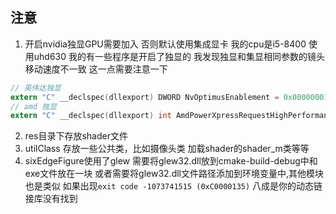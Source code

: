 ## 注意 
1. 开启nvidia独显GPU需要加入 否则默认使用集成显卡
   我的cpu是i5-8400 使用uhd630 我的有一些程序是开启了独显的 我发现独显和集显相同参数的镜头移动速度不一致
   这一点需要注意一下
```c
// 英伟达独显
extern "C" __declspec(dllexport) DWORD NvOptimusEnablement = 0x00000001;
// amd 独显
extern "C" __declspec(dllexport) int AmdPowerXpressRequestHighPerformance = 0x00000001;
```
2. res目录下存放shader文件 
3. utilClass 存放一些公共类，比如摄像头类 加载shader的shader_m类等等
4. sixEdgeFigure使用了glew 需要将glew32.dll放到cmake-build-debug中和exe文件放在一块
或者需要将glew32.dll文件路径添加到环境变量中,其他模块也是类似 
如果出现`exit code -1073741515 (0xC0000135)` 八成是你的动态链接库没有找到

